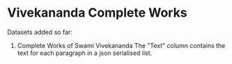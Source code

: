 # Vivekananda Complete Works

Datasets added so far:

1. Complete Works of Swami Vivekananda
The "Text" column contains the text for each paragraph in a json serialised list.
